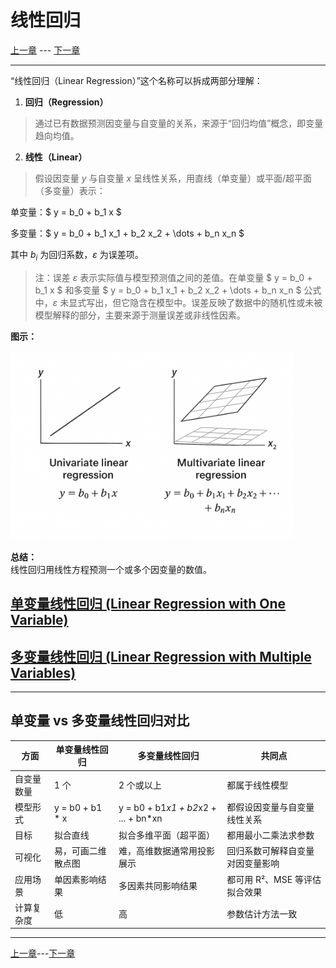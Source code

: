 # 线性回归

[上一章](./README.md) --- [下一章](./LinearRegressionWithOneVariable.md)

---

“线性回归（Linear Regression）”这个名称可以拆成两部分理解：

1. **回归（Regression）**  
> 通过已有数据预测因变量与自变量的关系，来源于“回归均值”概念，即变量趋向均值。
2. **线性（Linear）**  
> 假设因变量 $y$ 与自变量 $x$ 呈线性关系，用直线（单变量）或平面/超平面（多变量）表示：

单变量：$ y = b_0 + b_1 x $

多变量：$ y = b_0 + b_1 x_1 + b_2 x_2 + \dots + b_n x_n $

其中 $b_i$ 为回归系数，$\varepsilon$ 为误差项。

> 注：误差 $\varepsilon$ 表示实际值与模型预测值之间的差值。在单变量 $ y = b_0 + b_1 x $ 和多变量 $ y = b_0 + b_1 x_1 + b_2 x_2 + \dots + b_n x_n $ 公式中，$\varepsilon$ 未显式写出，但它隐含在模型中。误差反映了数据中的随机性或未被模型解释的部分，主要来源于测量误差或非线性因素。

**图示：**

<img src="./images/linearRegression.png" alt="图示" style="width: 90%; max-width: 600px; min-width: 300px;">

**总结：**  
线性回归用线性方程预测一个或多个因变量的数值。


## [单变量线性回归 (Linear Regression with One Variable)](./LinearRegressionWithOneVariable.md)

## [多变量线性回归 (Linear Regression with Multiple Variables)](./LinearRegressionWithMultipleVariables.md)

---

## 单变量 vs 多变量线性回归对比

| 方面 | 单变量线性回归 | 多变量线性回归 | 共同点 |
|------|----------------|----------------|--------|
| 自变量数量 | 1 个 | 2 个或以上 | 都属于线性模型 |
| 模型形式 | y = b0 + b1 * x | y = b0 + b1*x1 + b2*x2 + ... + bn*xn | 都假设因变量与自变量线性关系 |
| 目标 | 拟合直线 | 拟合多维平面（超平面） | 都用最小二乘法求参数 |
| 可视化 | 易，可画二维散点图 | 难，高维数据通常用投影展示 | 回归系数可解释自变量对因变量影响 |
| 应用场景 | 单因素影响结果 | 多因素共同影响结果 | 都可用 R²、MSE 等评估拟合效果 |
| 计算复杂度 | 低 | 高 | 参数估计方法一致 |

___
[上一章](./README.md)---[下一章](./LinearRegressionWithOneVariable.md)